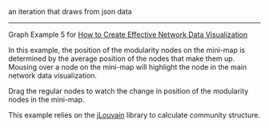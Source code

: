 an iteration that draws from json data

---

Graph Example 5 for [How to Create Effective Network Data Visualization](http://elijahmeeks/networkviz/)

In this example, the position of the modularity nodes on the mini-map is determined by the average position of the nodes that make them up. Mousing over a node on the mini-map will highlight the node in the main network data visualization.

Drag the regular nodes to watch the change in position of the modularity nodes in the mini-map.

This example relies on the [jLouvain](https://github.com/upphiminn/jLouvain) library to calculate community structure.
